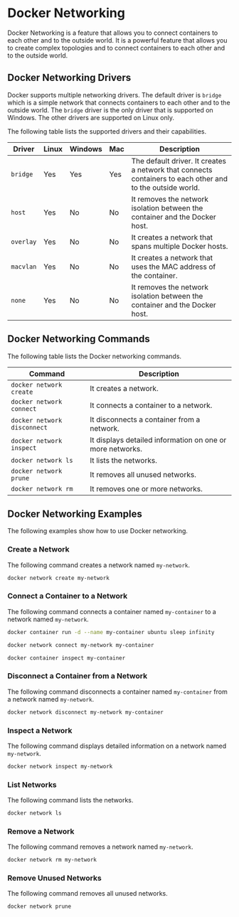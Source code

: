 # Docker Networking 

Docker Networking is a feature that allows you to connect containers to each other and to the outside world. It is a powerful feature that allows you to create complex topologies and to connect containers to each other and to the outside world.

## Docker Networking Drivers

Docker supports multiple networking drivers. The default driver is `bridge` which is a simple network that connects containers to each other and to the outside world. The `bridge` driver is the only driver that is supported on Windows. The other drivers are supported on Linux only.

The following table lists the supported drivers and their capabilities.

| Driver | Linux | Windows | Mac | Description |
| --- | --- | --- | --- | --- |
| `bridge` | Yes | Yes | Yes | The default driver. It creates a network that connects containers to each other and to the outside world. |
| `host` | Yes | No | No | It removes the network isolation between the container and the Docker host. |
| `overlay` | Yes | No | No | It creates a network that spans multiple Docker hosts. |
| `macvlan` | Yes | No | No | It creates a network that uses the MAC address of the container. |
| `none` | Yes | No | No | It removes the network isolation between the container and the Docker host. |

## Docker Networking Commands

The following table lists the Docker networking commands.

| Command | Description |
| --- | --- |
| `docker network create` | It creates a network. |
| `docker network connect` | It connects a container to a network. |
| `docker network disconnect` | It disconnects a container from a network. |
| `docker network inspect` | It displays detailed information on one or more networks. |
| `docker network ls` | It lists the networks. |
| `docker network prune` | It removes all unused networks. |
| `docker network rm` | It removes one or more networks. |

## Docker Networking Examples

The following examples show how to use Docker networking.

### Create a Network

The following command creates a network named `my-network`.

```bash
docker network create my-network
```

### Connect a Container to a Network

The following command connects a container named `my-container` to a network named `my-network`.

```bash
docker container run -d --name my-container ubuntu sleep infinity

docker network connect my-network my-container

docker container inspect my-container
```

### Disconnect a Container from a Network

The following command disconnects a container named `my-container` from a network named `my-network`.

```bash
docker network disconnect my-network my-container
```

### Inspect a Network

The following command displays detailed information on a network named `my-network`.

```bash
docker network inspect my-network
```

### List Networks

The following command lists the networks.

```bash
docker network ls
```

### Remove a Network

The following command removes a network named `my-network`.

```bash
docker network rm my-network
```

### Remove Unused Networks

The following command removes all unused networks.

```bash
docker network prune
```


